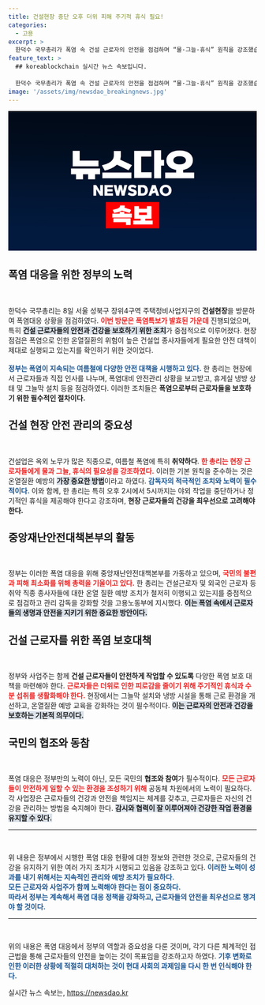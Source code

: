 ```yaml
---
title: 건설현장 중단 오후 더위 피해 주기적 휴식 필요!
categories:
  - 고용
excerpt: >
  한덕수 국무총리가 폭염 속 건설 근로자의 안전을 점검하며 “물·그늘·휴식” 원칙을 강조했습니다. 정부는 특히 취약 직종 근로자의 온열질환 예방에 총력을 기울이고 있으며, 현장 점검을 통해 위험 요소를 사전에 차단할 계획입니다.
feature_text: >
  ## koreablockchain 실시간 뉴스 속보입니다.

  한덕수 국무총리가 폭염 속 건설 근로자의 안전을 점검하며 “물·그늘·휴식” 원칙을 강조했습니다. 정부는 특히 취약 직종 근로자의 온열질환 예방에 총력을 기울이고 있으며, 현장 점검을 통해 위험 요소를 사전에 차단할 계획입니다.
image: '/assets/img/newsdao_breakingnews.jpg'
---
```


<p><img src="/assets/img/newsdao_breakingnews.jpg" alt="koreablockchain 속보" /></p>

<h2 data-ke-size="size26">폭염 대응을 위한 정부의 노력</h2>

<p data-ke-size="size16">&nbsp;</p>

<p>한덕수 국무총리는 8일 서울 성북구 장위4구역 주택정비사업지구의 <b>건설현장</b>을 방문하여 폭염대응 상황을 점검하였다. <b><span style="color: #ee2323;">이번 방문은 폭염특보가 발효된 가운데</span></b> 진행되었으며, 특히 <b><span style="background-color: #21538527;">건설 근로자들의 안전과 건강을 보호하기 위한 조치</span></b>가 중점적으로 이루어졌다. 현장 점검은 폭염으로 인한 온열질환의 위험이 높은 건설업 종사자들에게 필요한 안전 대책이 제대로 실행되고 있는지를 확인하기 위한 것이었다.<br>
<br>
<b><span style="color: #1a5490;">정부는 폭염이 지속되는 여름철에 다양한 안전 대책을 시행하고 있다.</span></b> 한 총리는 현장에서 근로자들과 직접 인사를 나누며, 폭염대비 안전관리 상황을 보고받고, 휴게실 냉방 상태 및 그늘막 설치 등을 점검하였다. 이러한 조치들은 <b>폭염으로부터 근로자들을 보호하기 위한 필수적인 절차이다.</b></p>

<h2 data-ke-size="size26">건설 현장 안전 관리의 중요성</h2>

<p data-ke-size="size16">&nbsp;</p>

<p>건설업은 옥외 노무가 많은 직종으로, 여름철 폭염에 특히 <b>취약하다</b>. <b><span style="color: #ee2323;">한 총리는 현장 근로자들에게 물과 그늘, 휴식의 필요성을 강조하였다.</span></b> 이러한 기본 원칙을 준수하는 것은 온열질환 예방의 <b><span style="background-color: #21538527;">가장 중요한 방법</span></b>이라고 하였다. <b><span style="color: #1a5490;">감독자의 적극적인 조치와 노력이 필수적이다.</span></b> 이와 함께, 한 총리는 특히 오후 2시에서 5시까지는 야외 작업을 중단하거나 정기적인 휴식을 제공해야 한다고 강조하며, <b>현장 근로자들의 건강을 최우선으로 고려해야 한다.</b></p>

<h2 data-ke-size="size26">중앙재난안전대책본부의 활동</h2>

<p data-ke-size="size16">&nbsp;</p>

<p>정부는 이러한 폭염 대응을 위해 중앙재난안전대책본부를 가동하고 있으며, <b><span style="color: #ee2323;">국민의 불편과 피해 최소화를 위해 총력을 기울이고 있다.</span></b> 한 총리는 건설근로자 및 외국인 근로자 등 취약 직종 종사자들에 대한 온열 질환 예방 조치가 철저히 이행되고 있는지를 중점적으로 점검하고 관리 감독을 강화할 것을 고용노동부에 지시했다. <b><span style="background-color: #21538527;">이는 폭염 속에서 근로자들의 생명과 안전을 지키기 위한 중요한 방안이다.</span></b></p>

<h2 data-ke-size="size26">건설 근로자를 위한 폭염 보호대책</h2>

<p data-ke-size="size16">&nbsp;</p>

<p>정부와 사업주는 함께 <b>건설 근로자들이 안전하게 작업할 수 있도록</b> 다양한 폭염 보호 대책을 마련해야 한다. <b><span style="color: #ee2323;">근로자들은 더위로 인한 피로감을 줄이기 위해 주기적인 휴식과 수분 섭취를 생활화해야 한다.</span></b> 현장에서는 그늘막 설치와 냉방 시설을 통해 근로 환경을 개선하고, 온열질환 예방 교육을 강화하는 것이 필수적이다. <b><span style="background-color: #21538527;">이는 근로자의 안전과 건강을 보호하는 기본적 의무이다.</span></b></p>

<h2 data-ke-size="size26">국민의 협조와 동참</h2>

<p data-ke-size="size16">&nbsp;</p>

<p>폭염 대응은 정부만의 노력이 아닌, 모든 국민의 <b>협조와 참여</b>가 필수적이다. <b><span style="color: #ee2323;">모든 근로자들이 안전하게 일할 수 있는 환경을 조성하기 위해</span></b> 공동체 차원에서의 노력이 필요하다. 각 사업장은 근로자들의 건강과 안전을 책임지는 체계를 갖추고, 근로자들은 자신의 건강을 관리하는 방법을 숙지해야 한다. <b><span style="background-color: #21538527;">감시와 협력이 잘 이루어져야 건강한 작업 환경을 유지할 수 있다.</span></b></p>

<hr>

<p data-ke-size="size16">&nbsp;</p>

<p>위 내용은 정부에서 시행한 폭염 대응 현황에 대한 정보와 관련한 것으로, 근로자들의 건강을 유지하기 위한 여러 가지 조치가 시행되고 있음을 강조하고 있다. <b><span style="color: #1a5490;">이러한 노력이 성과를 내기 위해서는 지속적인 관리와 예방 조치가 필요하다.</span></b> <br> <b><span style="color: #1a5490;">모든 근로자와 사업주가 함께 노력해야 한다는 점이 중요하다.</span></b> <br> <b><span style="color: #1a5490;">따라서 정부는 계속해서 폭염 대응 정책을 강화하고, 근로자들의 안전을 최우선으로 챙겨야 할 것이다.</span></b></p>

<hr>

<p data-ke-size="size16">&nbsp;</p>

<p>위의 내용은 폭염 대응에서 정부의 역할과 중요성을 다룬 것이며, 각기 다른 체계적인 접근법을 통해 근로자들의 안전을 높이는 것이 목표임을 강조하고자 하였다. <b><span style="color: #1a5490;">기후 변화로 인한 이러한 상황에 적절히 대처하는 것이 현대 사회의 과제임을 다시 한 번 인식해야 한다.</span></b></p>
실시간 뉴스 속보는, <a href="https://newsdao.kr" rel="dofollow">https://newsdao.kr</a>



